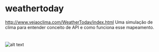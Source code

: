 # weathertoday
http://www.vejaoclima.com/WeatherToday/index.html
Uma simulação de clima para entender conceito de API e como funciona esse mapeamento.
#
![alt text](https://i.imgur.com/HrrX0qK.png)
